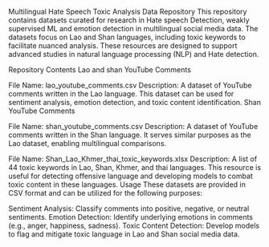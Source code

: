 Multilingual Hate Speech Toxic Analysis Data Repository
This repository contains datasets curated for research in Hate speech Detection, weakly supervised ML  and emotion detection in multilingual social media data. The datasets focus on Lao and Shan languages, including toxic keywords to facilitate nuanced analysis. These resources are designed to support advanced studies in natural language processing (NLP) and Hate detection.

Repository Contents
Lao and shan YouTube Comments

File Name: lao_youtube_comments.csv
Description: A dataset of YouTube comments written in the Lao language. This dataset can be used for sentiment analysis, emotion detection, and toxic content identification.
Shan YouTube Comments

File Name: shan_youtube_comments.csv
Description: A dataset of YouTube comments written in the Shan language. It serves similar purposes as the Lao dataset, enabling multilingual comparisons.


File Name: Shan_Lao_Khmer_thai_toxic_keywords.xlsx
Description: A list of 44 toxic keywords in Lao, Shan, Khmer, and thai languages. This resource is useful for detecting offensive language and developing models to combat toxic content in these languages.
Usage
These datasets are provided in CSV format and can be utilized for the following purposes:

Sentiment Analysis: Classify comments into positive, negative, or neutral sentiments.
Emotion Detection: Identify underlying emotions in comments (e.g., anger, happiness, sadness).
Toxic Content Detection: Develop models to flag and mitigate toxic language in Lao and Shan social media data.
